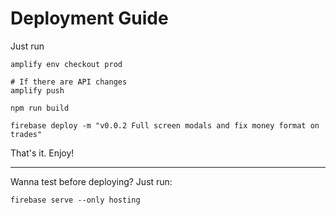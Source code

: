 # Deployment Guide

Just run

```shell script
amplify env checkout prod

# If there are API changes
amplify push

npm run build

firebase deploy -m "v0.0.2 Full screen modals and fix money format on trades"
```

That's it. Enjoy!

---

Wanna test before deploying? Just run:

```shell script
firebase serve --only hosting
```
